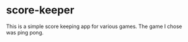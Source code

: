 # score-keeper
 This is a simple score keeping app for various games. The game I chose was ping pong.
 
